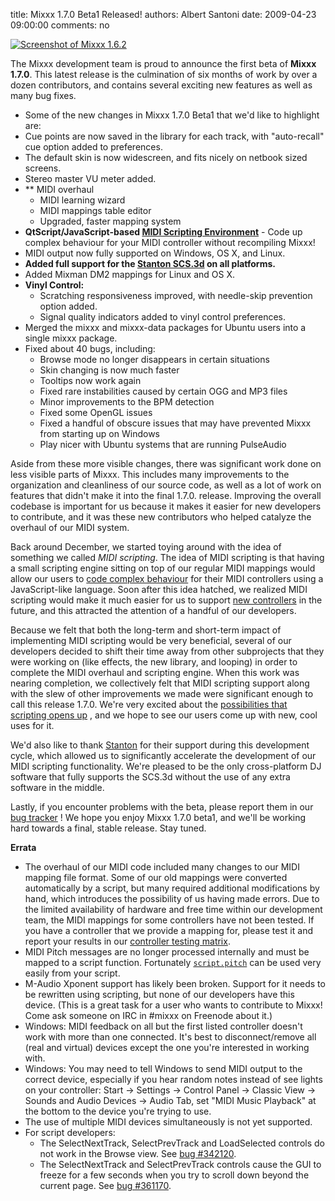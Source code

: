 title: Mixxx 1.7.0 Beta1 Released!
authors: Albert Santoni
date: 2009-04-23 09:00:00
comments: no

[![Screenshot of Mixxx 1.6.2]({static}/images/news/Picture-2.png)]({static}/images/news/Picture-2.png)

The Mixxx development team is proud to announce the first beta of **Mixxx 1.7.0**.
This latest release is the culmination of six months of work by over a dozen contributors, and contains several exciting new features as well as many bug fixes.

- Some of the new changes in Mixxx 1.7.0 Beta1 that we'd like to highlight are:
- Cue points are now saved in the library for each track, with "auto-recall" cue option added to preferences.
- The default skin is now widescreen, and fits nicely on netbook sized screens.
- Stereo master VU meter added.
- ** MIDI overhaul
  - MIDI learning wizard
  - MIDI mappings table editor
  - Upgraded, faster mapping system
- **QtScript/JavaScript-based [MIDI Scripting Environment](https://github.com/mixxxdj/mixxx/wiki/midi_scripting)** - Code up complex behaviour for your MIDI controller without recompiling Mixxx!
- MIDI output now fully supported on Windows, OS X, and Linux.
- **Added full support for the [Stanton SCS.3d]({filename}/news/2009-02-09-midi-scripting-and-the-stanton-scs-3d-videos.md) on all platforms.**
- Added Mixman DM2 mappings for Linux and OS X.
- **Vinyl Control:**
  - Scratching responsiveness improved, with needle-skip prevention option added.
  - Signal quality indicators added to vinyl control preferences.
- Merged the mixxx and mixxx-data packages for Ubuntu users into a single mixxx package.
- Fixed about 40 bugs, including:
  - Browse mode no longer disappears in certain situations
  - Skin changing is now much faster
  - Tooltips now work again
  - Fixed rare instabilities caused by certain OGG and MP3 files
  - Minor improvements to the BPM detection
  - Fixed some OpenGL issues
  - Fixed a handful of obscure issues that may have prevented Mixxx from starting up on Windows
  - Play nicer with Ubuntu systems that are running PulseAudio

Aside from these more visible changes, there was significant work done on less visible parts of Mixxx.
This includes many improvements to the organization and cleanliness of our source code, as well as a lot of work on features that didn't make it into the final 1.7.0. release.
Improving the overall codebase is important for us because it makes it easier for new developers to contribute, and it was these new contributors who helped catalyze the overhaul of our MIDI system.

Back around December, we started toying around with the idea of something we called *MIDI scripting*.
The idea of MIDI scripting is that having a small scripting engine sitting on top of our regular MIDI mappings would allow our users to [code complex behaviour](https://github.com/mixxxdj/mixxx/wiki/midi_scripting) for their MIDI controllers using a JavaScript-like language.
Soon after this idea hatched, we realized MIDI scripting would make it much easier for us to support [new controllers]({filename}/news/2009-02-09-midi-scripting-and-the-stanton-scs-3d-videos.md) in the future, and this attracted the attention of a handful of our developers.

Because we felt that both the long-term and short-term impact of implementing MIDI scripting would be very beneficial, several of our developers decided to shift their time away from other subprojects that they were working on (like effects, the new library, and looping) in order to complete the MIDI overhaul and scripting engine.
When this work was nearing completion, we collectively felt that MIDI scripting support along with the slew of other improvements we made were significant enough to call this release 1.7.0.
We're very excited about the [possibilities that scripting opens up](http://www.youtube.com/watch?v=qfkJnTqIeAw) , and we hope to see our users come up with new, cool uses for it.

We'd also like to thank [Stanton](http://www.stantondj.com/) for their support during this development cycle, which allowed us to significantly accelerate the development of our MIDI scripting functionality.
We're pleased to be the only cross-platform DJ software that fully supports the SCS.3d without the use of any extra software in the middle.

Lastly, if you encounter problems with the beta, please report them in our [bug tracker](https://bugs.launchpad.net/mixxx/+filebug) ! We hope you enjoy Mixxx 1.7.0 beta1, and we'll be working hard towards a final, stable release.
Stay tuned.

**Errata**

- The overhaul of our MIDI code included many changes to our MIDI mapping file format.
  Some of our old mappings were converted automatically by a script, but many required additional modifications by hand, which introduces the possibility of us having made errors.
  Due to the limited availability of hardware and free time within our development team, the MIDI mappings for some controllers have not been tested.
  If you have a controller that we provide a mapping for, please test it and report your results in our [controller testing matrix](https://github.com/mixxxdj/mixxx/wiki/supported_controller_test_grid).
- MIDI Pitch messages are no longer processed internally and must be mapped to a script function.
  Fortunately [`script.pitch`](https://github.com/mixxxdj/mixxx/wiki/midi_scripting#available_common_functions) can be used very easily from your script.
- M-Audio Xponent support has likely been broken.
  Support for it needs to be rewritten using scripting, but none of our developers have this device.
  (This is a great task for a user who wants to contribute to Mixxx! Come ask someone on IRC in #mixxx on Freenode about it.)
- Windows: MIDI feedback on all but the first listed controller doesn't work with more than one connected.
  It's best to disconnect/remove all (real and virtual) devices except the one you're interested in working with.
- Windows: You may need to tell Windows to send MIDI output to the correct device, especially if you hear random notes instead of see lights on your controller:
  Start → Settings → Control Panel → Classic View → Sounds and Audio Devices → Audio Tab, set "MIDI Music Playback" at the bottom to the device you're trying to use.
- The use of multiple MIDI devices simultaneously is not yet supported.
- For script developers:
  - The SelectNextTrack, SelectPrevTrack and LoadSelected controls do not work in the Browse view.
    See [bug #342120](https://bugs.launchpad.net/mixxx/+bug/342120).
  - The SelectNextTrack and SelectPrevTrack controls cause the GUI to freeze for a few seconds when you try to scroll down beyond the current page.
    See [bug #361170](https://bugs.launchpad.net/mixxx/+bug/361170).
